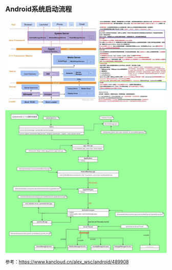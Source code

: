 ## Android系统启动流程
![boot](./assets/60.jpg)

![boot](./assets/61.png)

参考：<https://www.kancloud.cn/alex_wsc/android/489908>